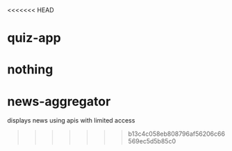 <<<<<<< HEAD
# quiz-app
nothing
=======
# news-aggregator
displays news using apis with limited access
>>>>>>> b13c4c058eb808796af56206c66569ec5d5b85c0
